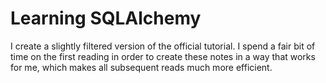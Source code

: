 # Learning SQLAlchemy

I create a slightly filtered version of the official tutorial. I spend a fair bit of time on the first reading in order to create these notes in a way that works for me, which makes all subsequent reads much more efficient.
